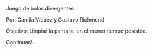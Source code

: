 Juego de bolas divergentes

Por: Camila Víquez y Gustavo Richmond

Objetivo:
Limpiar la pantalla, en el menor tiempo posisble. 

Continuará...

